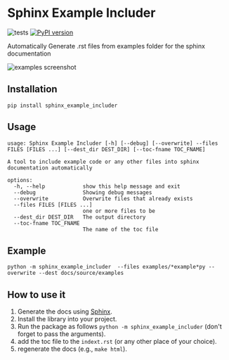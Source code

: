 # Sphinx Example Includer

![tests](../../actions/workflows/python-package.yml/badge.svg)
[![PyPI version](https://badge.fury.io/py/sphinx-example-includer.svg)](https://badge.fury.io/py/sphinx-example-includer)

Automatically Generate .rst files from examples folder for the sphinx documentation

![examples screenshot](examples-screenshot.png)

## Installation
```
pip install sphinx_example_includer
```

## Usage
```
usage: Sphinx Example Includer [-h] [--debug] [--overwrite] --files FILES [FILES ...] [--dest_dir DEST_DIR] [--toc-fname TOC_FNAME]

A tool to include example code or any other files into sphinx documentation automatically

options:
  -h, --help            show this help message and exit
  --debug               Showing debug messages
  --overwrite           Overwrite files that already exists
  --files FILES [FILES ...]
                        one or more files to be
  --dest_dir DEST_DIR   The output directory
  --toc-fname TOC_FNAME
                        The name of the toc file
```

## Example
```
python -m sphinx_example_includer  --files examples/*example*py --overwrite --dest docs/source/examples 
```

## How to use it
1. Generate the docs using [Sphinx](https://www.sphinx-doc.org/en/master/usage/quickstart.html). 
2. Install the library into your project.
3. Run the package as follows `python -m sphinx_example_includer` (don't forget to pass the arguments).
4. add the toc file to the `indext.rst` (or any other place of your choice).
5. regenerate the docs (e.g., `make html`).
